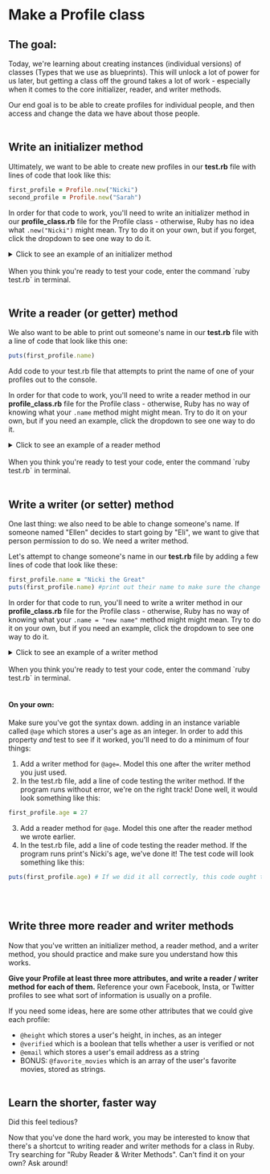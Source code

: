 # Make a Profile class

## The goal:

Today, we're learning about creating instances (individual versions) of classes (Types that we use as blueprints). This will unlock a lot of power for us later, but getting a class off the ground takes a lot of work - especially when it comes to the core initializer, reader, and writer methods.

Our end goal is to be able to create profiles for individual people, and then access and change the data we have about those people.
<br><br>

## Write an initializer method

Ultimately, we want to be able to create new profiles in our **test.rb** file with lines of code that look like this:

```Ruby
first_profile = Profile.new("Nicki")
second_profile = Profile.new("Sarah")
```

In order for that code to work, you'll need to write an initializer method in our **profile_class.rb** file for the Profile class - otherwise, Ruby has no idea what `.new("Nicki")` might mean. Try to do it on your own, but if you forget, click the dropdown to see one way to do it.

<details>
  <summary>Click to see an example of an initializer method</summary>

  ```Ruby
  class Profile

    def initialize(name)
      @name = name
    end

  end
  ```

</details>
<br>
When you think you're ready to test your code, enter the command `ruby test.rb` in terminal.
<br><br>

## Write a reader (or getter) method

We also want to be able to print out someone's name in our **test.rb** file with a line of code that look like this one:

```Ruby
puts(first_profile.name)
```

Add code to your test.rb file that attempts to print the name of one of your profiles out to the console.

In order for that code to work, you'll need to write a reader method in our **profile_class.rb** file for the Profile class - otherwise, Ruby has no way of knowing what your `.name` method might might mean. Try to do it on your own, but if you need an example, click the dropdown to see one way to do it.

<details>
  <summary>Click to see an example of a reader method</summary>

  ```Ruby
  class Profile

    def initialize(name)
      @name = name
    end

    def name # reader method returns this user's name when you ask for their .name
      return @name
    end

  end
  ```

</details>
<br>
When you think you're ready to test your code, enter the command `ruby test.rb` in terminal.
<br><br>

## Write a writer (or setter) method

One last thing: we also need to be able to change someone's name. If someone named "Ellen" decides to start going by "Eli", we want to give that person permission to do so. We need a writer method.

Let's attempt to change someone's name in our **test.rb** file by adding a few lines of code that look like these:

```Ruby
first_profile.name = "Nicki the Great"
puts(first_profile.name) #print out their name to make sure the change worked.
```

In order for that code to run, you'll need to write a writer method in our **profile_class.rb** file for the Profile class - otherwise, Ruby has no way of knowing what your `.name = "new name"` method might might mean. Try to do it on your own, but if you need an example, click the dropdown to see one way to do it.

<details>
  <summary>Click to see an example of a writer method</summary>

  ```Ruby
  class Profile

    def initialize(name)
      @name = name
    end

    def name
      return @name
    end

    def name=(new_name) # writer method resets the user's name to the new name you specify.
      @name = new_name
    end

  end
  ```

</details>
<br>
When you think you're ready to test your code, enter the command `ruby test.rb` in terminal.
<br><br>

#### On your own:

Make sure you've got the syntax down. adding in an instance variable called `@age` which stores a user's age as an integer. In order to add this property *and* test to see if it worked, you'll need to do a minimum of four things:

1. Add a writer method for `@age=`. Model this one after the writer method you just used.
2. In the test.rb file, add a line of code testing the writer method. If the program runs without error, we're on the right track! Done well, it would look something like this:
```Ruby
first_profile.age = 27
```
3. Add a reader method for `@age`. Model this one after the reader method we wrote earlier.
4. In the test.rb file, add a line of code testing the reader method. If the program runs print's Nicki's age, we've done it! The test code will look something like this:
```Ruby
puts(first_profile.age) # If we did it all correctly, this code ought to print out the user's age.
```
<br><br>

## Write three more reader and writer methods

Now that you've written an initializer method, a reader method, and a writer method, you should practice and make sure you understand how this works.

**Give your Profile at least three more attributes, and write a reader / writer method for each of them.** Reference your own Facebook, Insta, or Twitter profiles to see what sort of information is usually on a profile.

If you need some ideas, here are some other attributes that we could give each profile:
  - `@height` which stores a user's height, in inches, as an integer
  - `@verified` which is a boolean that tells whether a user is verified or not
  - `@email` which stores a user's email address as a string
  - BONUS: `@favorite_movies` which is an array of the user's favorite movies, stored as strings.
<br><br>
## Learn the shorter, faster way

Did this feel tedious?

Now that you've done the hard work, you may be interested to know that there's a shortcut to writing reader and writer methods for a class in Ruby. Try searching for "Ruby Reader & Writer Methods". Can't find it on your own? Ask around!
